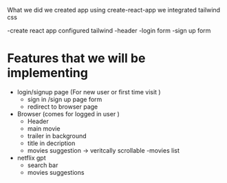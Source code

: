 What we did 
we created app using create-react-app 
we integrated tailwind css 

-create react app
configured tailwind 
-header 
-login form 
-sign up form 

# Features that we will be implementing
- login/signup page  (For new user or first time visit )
  - sign in /sign up page form 
  - redirect to browser page 
- Browser (comes for logged in user )
  - Header 
  - main movie 
   - trailer in background 
   - title in decription 
   - movies suggestion -> veritcally scrollable 
    -movies list
- netflix gpt 
  - search bar 
  - movies suggestions 

